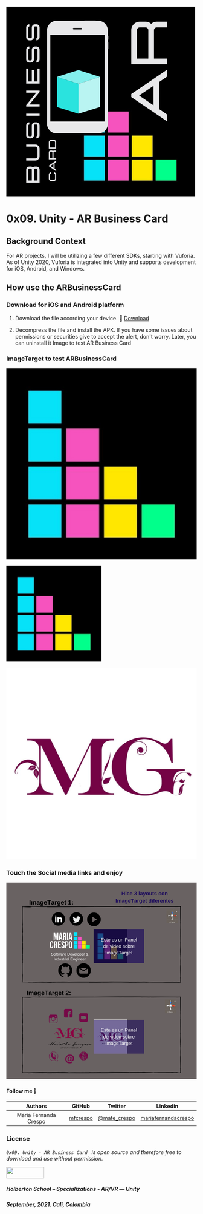 ![](https://github.com/mfcrespo/holbertonschool-unity/blob/main/0x09-unity_ar_business_card/Assets/Images/BusinessCard_AR_logo.png)

# 0x09. Unity - AR Business Card

## Background Context

For AR projects, I will be utilizing a few different SDKs, starting with Vuforia. As of Unity 2020, Vuforia is integrated into Unity and supports development for iOS, Android, and Windows.

## How use the ARBusinessCard

### Download for iOS and Android platform

1) Download the file according your device.
📱 [Download](https://drive.google.com/drive/folders/1lvrLWu23UAwmKZ1jW8ELPlsY2c9NtnJH)

2) Decompress the file and install the APK. If you have some issues about permissions or securities give to accept the alert, don't worry. Later, you can uninstall it
Image to test AR Business Card

### ImageTarget to test ARBusinessCard

![](https://github.com/mfcrespo/holbertonschool-unity/blob/main/0x09-unity_ar_business_card/Assets/Images/LogoAR.jpg)

<p>
<img src="https://github.com/mfcrespo/holbertonschool-unity/blob/main/0x09-unity_ar_business_card/Assets/Images/LogoAR.jpg" width="50%" height="50%">
</p>

![](https://github.com/mfcrespo/holbertonschool-unity/blob/main/0x09-unity_ar_business_card/Assets/Images/MGA_logo.jpg)


### Touch the Social media links and enjoy

![](https://github.com/mfcrespo/holbertonschool-unity/blob/main/0x09-unity_ar_business_card/Assets/Images/0-layout2.png)

#### Follow me 💬

| Authors | GitHub | Twitter | Linkedin |
| :---: | :---: | :---: | :---: |
| Maria Fernanda Crespo | [mfcrespo](https://github.com/mfcrespo) | [@mafe_crespo](https://twitter.com/mafe_crespo) | [mariafernandacrespo](https://www.linkedin.com/in/mariafernandacrespo) |

### License
*`0x09. Unity - AR Business Card ` is open source and therefore free to download and use without permission.*

<a href="url"><img src="https://www.holbertonschool.com/holberton-logo.png" align="middle" width="100" height="30"></a>

##### Holberton School – Specializations - AR/VR ― Unity
##### September, 2021. Cali, Colombia